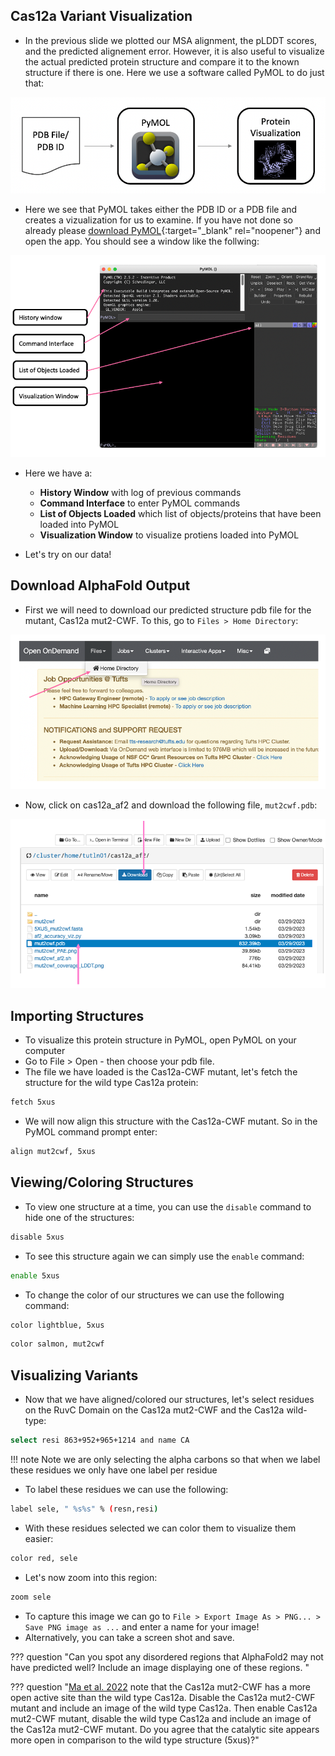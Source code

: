 ## Cas12a Variant Visualization

- In the previous slide we plotted our MSA alignment, the pLDDT scores, and the predicted alignement error. However, it is also useful to visualize the actual predicted protein structure and compare it to the known structure if there is one. Here we use a software called PyMOL to do just that:

![](images/pymolOverview.png)

- Here we see that PyMOL takes either the PDB ID or a PDB file and creates a vizualization for us to examine. If you have not done so already please [download PyMOL](https://access.tufts.edu/pymol){:target="_blank" rel="noopener"} and open the app. You should see a window like the follwing:

![](images/pymolSession.png)

- Here we have a:
  - **History Window** with log of previous commands
  - **Command Interface** to enter PyMOL commands
  - **List of Objects Loaded** which list of objects/proteins that have been loaded into PyMOL
  - **Visualization Window** to visualize protiens loaded into PyMOL

- Let's try on our data!

## Download AlphaFold Output

- First we will need to download our predicted structure pdb file for the mutant, Cas12a mut2-CWF. To this, go to `Files > Home Directory`:

![](images/homeDir.png)

- Now, click on cas12a_af2 and download the following file, `mut2cwf.pdb`:

![](images/pdb_file_to_choose.png)

## Importing Structures

- To visualize this protein structure in PyMOL, open PyMOL on your computer
- Go to File > Open - then choose your pdb file.
- The file we have loaded is the Cas12a-CWF mutant, let's fetch the structure for the wild type Cas12a protein:

```bash
fetch 5xus
```

- We will now align this structure with the Cas12a-CWF mutant. So in the PyMOL command prompt enter:

```bash
align mut2cwf, 5xus
```

## Viewing/Coloring Structures

- To view one structure at a time, you can use the `disable` command to hide one of the structures:

```bash
disable 5xus
```

- To see this structure again we can simply use the `enable` command:

```bash
enable 5xus
```

- To change the color of our structures we can use the following command:

```bash
color lightblue, 5xus
```

```bash
color salmon, mut2cwf
```

## Visualizing Variants

- Now that we have aligned/colored our structures, let's select residues on the RuvC Domain on the Cas12a mut2-CWF and the Cas12a wild-type:

```bash
select resi 863+952+965+1214 and name CA
```

!!! note 
    Note we are only selecting the alpha carbons so that when we label these residues we only have one label per residue

- To label these residues we can use the following:

```bash
label sele, " %s%s" % (resn,resi)
```

- With these residues selected we can color them to visualize them easier:

```bash
color red, sele
```

- Let's now zoom into this region:

```bash
zoom sele
```

- To capture this image we can go to `File > Export Image As > PNG... > Save PNG image as ...` and enter a name for your image!
- Alternatively, you can take a screen shot and save.


??? question "Can you spot any disordered regions that AlphaFold2 may not have predicted well? Include an image displaying one of these regions. "

??? question "[Ma et al. 2022](https://www.ncbi.nlm.nih.gov/pmc/articles/PMC9825149/) note that the Cas12a mut2-CWF has a more open active site than the wild type Cas12a. Disable the Cas12a mut2-CWF mutant and include an image of the wild type Cas12a. Then enable Cas12a mut2-CWF mutant, disable the wild type Cas12a and include an image of the Cas12a mut2-CWF mutant. Do you agree that the catalytic site appears more open in comparison to the wild type structure (5xus)?"
